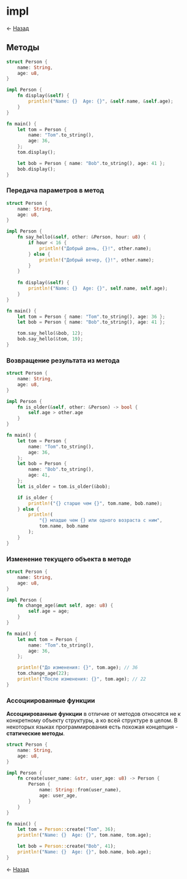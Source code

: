# impl

← [Назад][back]

## Методы

```rust
struct Person {
    name: String,
    age: u8,
}

impl Person {
    fn display(&self) {
        println!("Name: {}  Age: {}", &self.name, &self.age);
    }
}

fn main() {
    let tom = Person {
        name: "Tom".to_string(),
        age: 36,
    };
    tom.display();

    let bob = Person { name: "Bob".to_string(), age: 41 };
    bob.display();
}
```

### Передача параметров в метод

```rust
struct Person {
    name: String,
    age: u8,
}

impl Person {
    fn say_hello(&self, other: &Person, hour: u8) {
        if hour < 16 {
            println!("Добрый день, {}!", other.name);
        } else {
            println!("Добрый вечер, {}!", other.name);
        }
    }
    
    fn display(&self) {
        println!("Name: {}  Age: {}", self.name, self.age);
    }
}

fn main() {
    let tom = Person { name: "Tom".to_string(), age: 36 };
    let bob = Person { name: "Bob".to_string(), age: 41 };

    tom.say_hello(&bob, 12);
    bob.say_hello(&tom, 19);
}
```

### Возвращение результата из метода

```rust
struct Person {
    name: String,
    age: u8,
}

impl Person {
    fn is_older(&self, other: &Person) -> bool {
        self.age > other.age
    }
}

fn main() {
    let tom = Person {
        name: "Tom".to_string(),
        age: 36,
    };
    let bob = Person {
        name: "Bob".to_string(),
        age: 41,
    };
    let is_older = tom.is_older(&bob);

    if is_older {
        println!("{} старше чем {}", tom.name, bob.name);
    } else {
        println!(
            "{} младше чем {} или одного возраста с ним",
            tom.name, bob.name
        );
    }
}
```

### Изменение текущего объекта в методе

```rust
struct Person {
    name: String,
    age: u8,
}

impl Person {
    fn change_age(&mut self, age: u8) {
        self.age = age;
    }
}

fn main() {
    let mut tom = Person {
        name: "Tom".to_string(),
        age: 36,
    };

    println!("До изменения: {}", tom.age); // 36
    tom.change_age(22);
    println!("После изменения: {}", tom.age); // 22
}
```

### Ассоциированные функции

**Ассоциированные функции** в отличие от методов относятся не к конкретному объекту структуры, а ко всей структуре в
целом.
В некоторых языках программирования есть похожая концепция - **статические методы**.

```rust
struct Person {
    name: String,
    age: u8,
}

impl Person {
    fn create(user_name: &str, user_age: u8) -> Person {
        Person {
            name: String::from(user_name),
            age: user_age,
        }
    }
}

fn main() {
    let tom = Person::create("Tom", 36);
    println!("Name: {}  Age: {}", tom.name, tom.age);

    let bob = Person::create("Bob", 41);
    println!("Name: {}  Age: {}", bob.name, bob.age);
}
```

← [Назад][back]

[back]: <.> "Назад к оглавлению"

